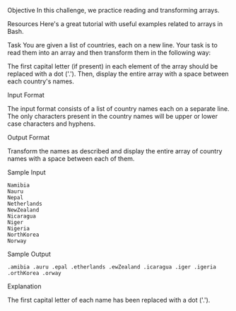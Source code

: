 Objective
In this challenge, we practice reading and transforming arrays.

Resources
Here's a great tutorial with useful examples related to arrays in Bash.

Task
You are given a list of countries, each on a new line. Your task is to read them into an array and then transform them in the following way:

The first capital letter (if present) in each element of the array should be replaced with a dot ('.'). Then, display the entire array with a space between each country's names.

Input Format

The input format consists of a list of country names each on a separate line. The only characters present in the country names will be upper or lower case characters and hyphens.

Output Format

Transform the names as described and display the entire array of country names with a space between each of them.

Sample Input
```
Namibia
Nauru
Nepal
Netherlands
NewZealand
Nicaragua
Niger
Nigeria
NorthKorea
Norway
```
Sample Output
```
.amibia .auru .epal .etherlands .ewZealand .icaragua .iger .igeria .orthKorea .orway
```
Explanation

The first capital letter of each name has been replaced with a dot ('.').

